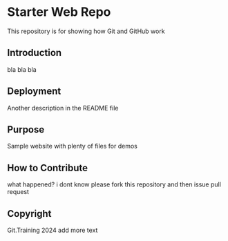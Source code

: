 # Starter Web Repo

This repository is for showing how Git and GitHub work

## Introduction

bla bla  bla

## Deployment

Another description in the README file

## Purpose

Sample website with plenty of files for demos

## How to Contribute
what happened?
i dont know
please fork this repository and then issue pull request

## Copyright

Git.Training 2024 add more text